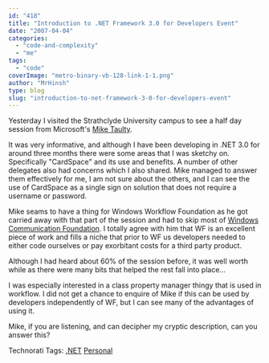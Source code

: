 ```yaml
---
id: "418"
title: "Introduction to .NET Framework 3.0 for Developers Event"
date: "2007-04-04"
categories:
  - "code-and-complexity"
  - "me"
tags:
  - "code"
coverImage: "metro-binary-vb-128-link-1-1.png"
author: "MrHinsh"
type: blog
slug: "introduction-to-net-framework-3-0-for-developers-event"
---
```


Yesterday I visited the Strathclyde University campus to see a half day session from Microsoft's [Mike Taulty](http://mtaulty.com/communityserver/blogs/mike_taultys_blog/default.aspx).

It was very informative, and although I have been developing in .NET 3.0 for around three months there were some areas that I was sketchy on. Specifically "CardSpace" and its use and benefits. A number of other delegates also had concerns which I also shared. Mike managed to answer them effectively for me, I am not sure about the others, and I can see the use of CardSpace as a single sign on solution that does not require a username or password.

Mike seams to have a thing for Windows Workflow Foundation as he got carried away with that part of the session and had to skip most of [Windows Communication Foundation](http://wcf.netfx3.com "Windows Communication Foundation"). I totally agree with him that WF is an excellent piece of work and fills a niche that prior to WF us developers needed to either code ourselves or pay exorbitant costs for a third party product.

Although I had heard about 60% of the session before, it was well worth while as there were many bits that helped the rest fall into place...

I was especially interested in a class property manager thingy that is used in workflow. I did not get a chance to enquire of Mike if this can be used by developers independently of WF, but I can see many of the advantages of using it.

Mike, if you are listening, and can decipher my cryptic description, can you answer this?

Technorati Tags: [.NET](http://technorati.com/tags/.NET) [Personal](http://technorati.com/tags/Personal)
